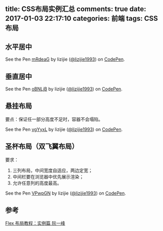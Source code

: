 title: CSS布局实例汇总
comments: true
date: 2017-01-03 22:17:10
categories: 前端
tags: CSS 布局
---

## 水平居中

<p data-height="265" data-theme-id="0" data-slug-hash="mRdeaG" data-default-tab="css,result" data-user="lizijie1993" data-embed-version="2" data-pen-title="mRdeaG" class="codepen">See the Pen <a href="http://codepen.io/lizijie1993/pen/mRdeaG/">mRdeaG</a> by lizijie (<a href="http://codepen.io/lizijie1993">@lizijie1993</a>) on <a href="http://codepen.io">CodePen</a>.</p>
<script async src="https://production-assets.codepen.io/assets/embed/ei.js"></script>

## 垂直居中

<p data-height="265" data-theme-id="0" data-slug-hash="oBNLjB" data-default-tab="css,result" data-user="lizijie1993" data-embed-version="2" data-pen-title="oBNLjB" class="codepen">See the Pen <a href="http://codepen.io/lizijie1993/pen/oBNLjB/">oBNLjB</a> by lizijie (<a href="http://codepen.io/lizijie1993">@lizijie1993</a>) on <a href="http://codepen.io">CodePen</a>.</p>
<script async src="https://production-assets.codepen.io/assets/embed/ei.js"></script>

## 悬挂布局

要点：保证任一部分高度不足时，容器不会塌陷。

<p data-height="265" data-theme-id="0" data-slug-hash="vgYyxL" data-default-tab="html,result" data-user="lizijie1993" data-embed-version="2" data-pen-title="vgYyxL" class="codepen">See the Pen <a href="http://codepen.io/lizijie1993/pen/vgYyxL/">vgYyxL</a> by lizijie (<a href="http://codepen.io/lizijie1993">@lizijie1993</a>) on <a href="http://codepen.io">CodePen</a>.</p>
<script async src="https://production-assets.codepen.io/assets/embed/ei.js"></script>

## 圣杯布局（双飞翼布局）

要求：

1. 三列布局，中间宽度自适应，两边定宽；
2. 中间栏要在浏览器中优先展示渲染；
3. 允许任意列的高度最高。

<p data-height="307" data-theme-id="0" data-slug-hash="VPwpGN" data-default-tab="html,result" data-user="lizijie1993" data-embed-version="2" data-pen-title="VPwpGN" class="codepen">See the Pen <a href="https://codepen.io/lizijie1993/pen/VPwpGN/">VPwpGN</a> by lizijie (<a href="http://codepen.io/lizijie1993">@lizijie1993</a>) on <a href="http://codepen.io">CodePen</a>.</p>
<script async src="https://production-assets.codepen.io/assets/embed/ei.js"></script>

## 参考
[Flex 布局教程：实例篇 阮一峰](http://www.ruanyifeng.com/blog/2015/07/flex-examples.html)